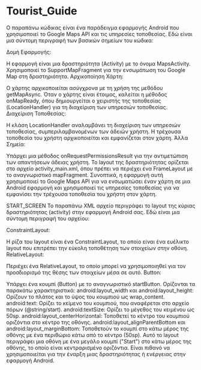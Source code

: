 # Tourist_Guide

Ο παραπάνω κώδικας είναι ένα παράδειγμα εφαρμογής Android που χρησιμοποιεί το Google Maps API και τις υπηρεσίες τοποθεσίας. Εδώ είναι μια σύντομη περιγραφή των βασικών σημείων του κώδικα:

Δομή Εφαρμογής:

Η εφαρμογή είναι μια δραστηριότητα (Activity) με το όνομα MapsActivity.
Χρησιμοποιεί το SupportMapFragment για την ενσωμάτωση του Google Map στη δραστηριότητα.
Αρχικοποίηση Χάρτη:

Ο χάρτης αρχικοποιείται ασύγχρονα με τη χρήση της μεθόδου getMapAsync.
Όταν ο χάρτης είναι έτοιμος, καλείται η μέθοδος onMapReady, όπου δημιουργείται ο χειριστής της τοποθεσίας (LocationHandler) για τη διαχείριση των υπηρεσιών τοποθεσίας.
Διαχείριση Τοποθεσίας:

Η κλάση LocationHandler αναλαμβάνει τη διαχείριση των υπηρεσιών τοποθεσίας, συμπεριλαμβανομένων των άδειών χρήστη.
Η τρέχουσα τοποθεσία του χρήστη αρχικοποιείται και εμφανίζεται στον χάρτη.
Άλλα Σημεία:

Υπάρχει μια μέθοδος onRequestPermissionsResult για την αντιμετώπιση των απαντήσεων άδειας χρήστη.
Το layout της δραστηριότητας ορίζεται στο αρχείο activity_main.xml, όπου πρέπει να περιέχει ένα FrameLayout με το αναγνωριστικό mapFragment.
Συνοπτικά, η εφαρμογή αυτή χρησιμοποιεί το Google Maps API για να ενσωματώσει έναν χάρτη σε μια Android εφαρμογή και χρησιμοποιεί τις υπηρεσίες τοποθεσίας για να εμφανίσει την τρέχουσα τοποθεσία του χρήστη στον χάρτη.
 
START_SCREEN
Το παραπάνω XML αρχείο περιγράφει το layout της κύριας δραστηριότητας (activity) στην εφαρμογή Android σας. Εδώ είναι μια σύντομη περιγραφή του αρχείου:

ConstraintLayout:

Η ρίζα του layout είναι ένα ConstraintLayout, το οποίο είναι ένα ευέλικτο layout που επιτρέπει την εύκολη τοποθέτηση των στοιχείων στην οθόνη.
RelativeLayout:

Περιέχει ένα RelativeLayout, το οποίο μπορεί να χρησιμοποιηθεί για τον προσδιορισμό της θέσης των στοιχείων μέσα σε αυτό.
Button:

Υπάρχει ένα κουμπί (Button) με το αναγνωριστικό startButton.
Ορίζονται τα παρακάτω χαρακτηριστικά:
android:layout_width και android:layout_height: Ορίζουν το πλάτος και το ύψος του κουμπιού ως wrap_content.
android:text: Ορίζει το κείμενο του κουμπιού, που αναφέρεται στο αρχείο πόρων (@string/start).
android:textSize: Ορίζει το μέγεθος του κειμένου ως 50sp.
android:layout_centerHorizontal: Τοποθετεί το κέντρο του κουμπιού οριζόντια στο κέντρο της οθόνης.
android:layout_alignParentBottom και android:layout_marginBottom: Τοποθετούν το κουμπί στο κάτω μέρος της οθόνης με ένα περιθώριο κάτω από το κέντρο (50sp).
Αυτό το layout περιγράφει μια οθόνη με ένα μεγάλο κουμπί ("Start") στο κάτω μέρος της οθόνης, το οποίο είναι κεντραρισμένο οριζόντια. Είναι πιθανό να χρησιμοποιείται για την έναρξη μιας δραστηριότητας ή ενέργειας στην εφαρμογή Android.


